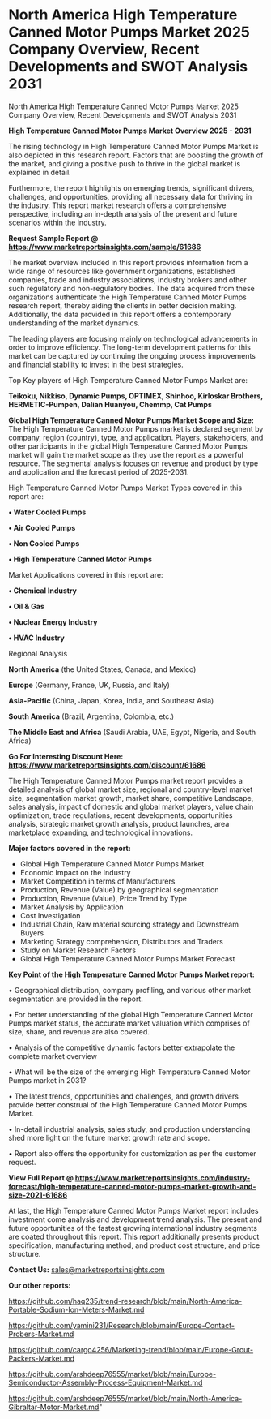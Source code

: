 # North America High Temperature Canned Motor Pumps Market 2025 Company Overview, Recent Developments and SWOT Analysis 2031
North America High Temperature Canned Motor Pumps Market 2025 Company Overview, Recent Developments and SWOT Analysis 2031

<Strong> High Temperature Canned Motor Pumps Market Overview 2025 - 2031</strong>

The rising technology in High Temperature Canned Motor Pumps Market is also depicted in this research report. Factors that are boosting the growth of the market, and giving a positive push to thrive in the global market is explained in detail.

Furthermore, the report highlights on emerging trends, significant drivers, challenges, and opportunities, providing all necessary data for thriving in the industry. This report market research offers a comprehensive perspective, including an in-depth analysis of the present and future scenarios within the industry.

<strong>Request Sample Report @ <a href=https://www.marketreportsinsights.com/sample/61686>https://www.marketreportsinsights.com/sample/61686</a></strong>

The market overview included in this report provides information from a wide range of resources like government organizations, established companies, trade and industry associations, industry brokers and other such regulatory and non-regulatory bodies. The data acquired from these organizations authenticate the High Temperature Canned Motor Pumps research report, thereby aiding the clients in better decision making. Additionally, the data provided in this report offers a contemporary understanding of the market dynamics.

The leading players are focusing mainly on technological advancements in order to improve efficiency. The long-term development patterns for this market can be captured by continuing the ongoing process improvements and financial stability to invest in the best strategies.

Top Key players of High Temperature Canned Motor Pumps Market are:

<strong>Teikoku, Nikkiso, Dynamic Pumps, OPTIMEX, Shinhoo, Kirloskar Brothers, HERMETIC-Pumpen, Dalian Huanyou, Chemmp, Cat Pumps</strong>

<strong><b>Global High Temperature Canned Motor Pumps Market Scope and Size:</b></strong>
The High Temperature Canned Motor Pumps market is declared segment by company, region (country), type, and application. Players, stakeholders, and other participants in the global High Temperature Canned Motor Pumps market will gain the market scope as they use the report as a powerful resource. The segmental analysis focuses on revenue and product by type and application and the forecast period of 2025-2031.

High Temperature Canned Motor Pumps Market Types covered in this report are:

<strong>• Water Cooled Pumps

• Air Cooled Pumps

• Non Cooled Pumps

• High Temperature Canned Motor Pumps</strong>

Market Applications covered in this report are:

<strong>• Chemical Industry

• Oil & Gas

• Nuclear Energy Industry

• HVAC Industry</strong> 

Regional Analysis

<strong>North America</strong> (the United States, Canada, and Mexico)

<strong>Europe</strong> (Germany, France, UK, Russia, and Italy)

<strong>Asia-Pacific</strong> (China, Japan, Korea, India, and Southeast Asia)

<strong>South America</strong> (Brazil, Argentina, Colombia, etc.)

<strong>The Middle East and Africa</strong> (Saudi Arabia, UAE, Egypt, Nigeria, and South Africa)

<strong>Go For Interesting Discount Here: <a href=https://www.marketreportsinsights.com/discount/61686>https://www.marketreportsinsights.com/discount/61686</a></strong>

The High Temperature Canned Motor Pumps market report provides a detailed analysis of global market size, regional and country-level market size, segmentation market growth, market share, competitive Landscape, sales analysis, impact of domestic and global market players, value chain optimization, trade regulations, recent developments, opportunities analysis, strategic market growth analysis, product launches, area marketplace expanding, and technological innovations.

<strong><b>Major factors covered in the report:</b></strong>
<ul>
  <li>Global High Temperature Canned Motor Pumps Market </li>
  <li>Economic Impact on the Industry</li>
  <li>Market Competition in terms of Manufacturers</li>
  <li>Production, Revenue (Value) by geographical segmentation</li>
  <li>Production, Revenue (Value), Price Trend by Type</li>
  <li>Market Analysis by Application</li>
  <li>Cost Investigation</li>
  <li>Industrial Chain, Raw material sourcing strategy and Downstream Buyers</li>
  <li>Marketing Strategy comprehension, Distributors and Traders</li>
  <li>Study on Market Research Factors</li>
  <li>Global High Temperature Canned Motor Pumps Market Forecast</li>
</ul>

<strong><b>Key Point of the High Temperature Canned Motor Pumps Market report:</b></strong>

• Geographical distribution, company profiling, and various other market segmentation are provided in the report.

• For better understanding of the global High Temperature Canned Motor Pumps market status, the accurate market valuation which comprises of size, share, and revenue are also covered.

• Analysis of the competitive dynamic factors better extrapolate the complete market overview

• What will be the size of the emerging High Temperature Canned Motor Pumps market in 2031?

• The latest trends, opportunities and challenges, and growth drivers provide better construal of the High Temperature Canned Motor Pumps Market.

• In-detail industrial analysis, sales study, and production understanding shed more light on the future market growth rate and scope.

• Report also offers the opportunity for customization as per the customer request.

<strong><b>View Full Report @ <a href=https://www.marketreportsinsights.com/industry-forecast/high-temperature-canned-motor-pumps-market-growth-and-size-2021-61686>https://www.marketreportsinsights.com/industry-forecast/high-temperature-canned-motor-pumps-market-growth-and-size-2021-61686</a></b></strong>


At last, the High Temperature Canned Motor Pumps Market report includes investment come analysis and development trend analysis. The present and future opportunities of the fastest growing international industry segments are coated throughout this report. This report additionally presents product specification, manufacturing method, and product cost structure, and price structure.

<strong>Contact Us:</strong>
sales@marketreportsinsights.com

<strong>Our other reports:</strong>

<a href=https://github.com/haq235/trend-research/blob/main/North-America-Portable-Sodium-Ion-Meters-Market.md>https://github.com/haq235/trend-research/blob/main/North-America-Portable-Sodium-Ion-Meters-Market.md</a>

<a href=https://github.com/yamini231/Research/blob/main/Europe-Contact-Probers-Market.md>https://github.com/yamini231/Research/blob/main/Europe-Contact-Probers-Market.md</a>

<a href=https://github.com/cargo4256/Marketing-trend/blob/main/Europe-Grout-Packers-Market.md>https://github.com/cargo4256/Marketing-trend/blob/main/Europe-Grout-Packers-Market.md</a>

<a href=https://github.com/arshdeep76555/market/blob/main/Europe-Semiconductor-Assembly-Process-Equipment-Market.md>https://github.com/arshdeep76555/market/blob/main/Europe-Semiconductor-Assembly-Process-Equipment-Market.md</a>

<a href=https://github.com/arshdeep76555/market/blob/main/North-America-Gibraltar-Motor-Market.md>https://github.com/arshdeep76555/market/blob/main/North-America-Gibraltar-Motor-Market.md</a>"
